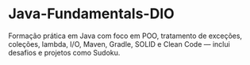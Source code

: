 # Java-Fundamentals-DIO
Formação prática em Java com foco em POO, tratamento de exceções, coleções, lambda, I/O, Maven, Gradle, SOLID e Clean Code — inclui desafios e projetos como Sudoku.
